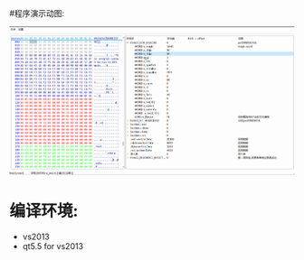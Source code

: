 #程序演示动图:

![image](https://github.com/enoorez/visualPE/blob/master/1.gif)

# 编译环境:
- vs2013
- qt5.5 for vs2013
